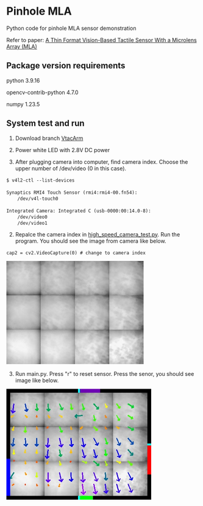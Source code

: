 # Pinhole MLA
Python code for pinhole MLA sensor demonstration

Refer to paper: [A Thin Format Vision-Based Tactile Sensor With a Microlens Array (MLA)](https://ieeexplore.ieee.org/document/9904502)

## Package version requirements
python 3.9.16

opencv-contrib-python 4.7.0

numpy 1.23.5

## System test and run
1. Download branch [VtacArm](https://github.com/Guanlan-gkd/Ri-demo)

2. Power white LED with 2.8V DC power
  
3. After plugging camera into computer, find camera index. Choose the upper number of /dev/video (0 in this case).
   
```
$ v4l2-ctl --list-devices 

Synaptics RMI4 Touch Sensor (rmi4:rmi4-00.fn54):
	/dev/v4l-touch0

Integrated Camera: Integrated C (usb-0000:00:14.0-8):
	/dev/video0
	/dev/video1

```

2. Repalce the camera index in [high_speed_camera_test.py](https://github.com/Guanlan-gkd/VtacArm/blob/main/high_speed_camera_test.py). Run the program. You should see the image from camera like below.
```
cap2 = cv2.VideoCapture(0) # change to camera index
```
![image](https://github.com/Guanlan-gkd/Ri-demo/blob/main/stack.jpg)

3. Run main.py. Press "r" to reset sensor. Press the senor, you should see image like below.
   
![image](https://github.com/Guanlan-gkd/Ri-demo/blob/main/bar.jpg)
